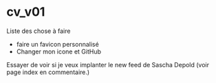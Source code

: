 # cv_v01

Liste des chose à faire
- faire un favicon personnalisé
- Changer mon icone et GitHub


Essayer de voir si je veux implanter le new feed de Sascha Depold (voir page index en commentaire.)
   <!-- <p>You can use Sascha Depold's <a href="https://github.com/sdepold/jquery-rss"
    target="_blank">Vanilla RSS plugin</a> to pull in your blog post feeds.</p>
    <div id="rss-feeds" class="content"> -->
